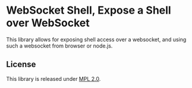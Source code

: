 WebSocket Shell, Expose a Shell over WebSocket
==============================================

This library allows for exposing shell access over a websocket, and using such
a websocket from browser or node.js.


## License
This library is released under [MPL 2.0](http://mozilla.org/MPL/2.0/).
